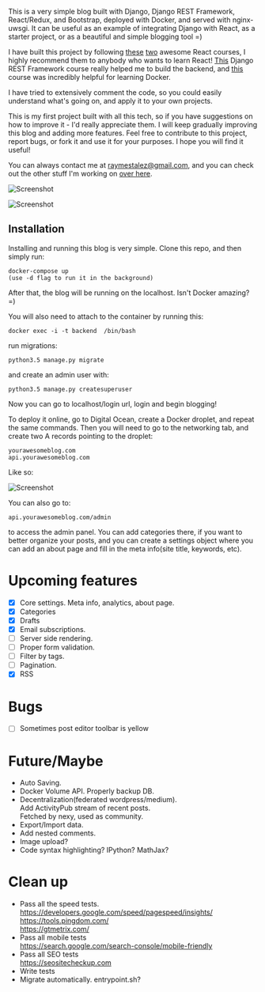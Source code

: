 This is a very simple blog built with Django, Django REST Framework, React/Redux, and Bootstrap, deployed with Docker, and served with nginx-uwsgi. It can be useful as an example of integrating Django with React, as a starter project, or as a beautiful and simple blogging tool =)

I have built this project by following [these](https://www.udemy.com/react-redux/)  [two](https://www.udemy.com/react-redux-tutorial/) awesome React courses, I highly recommend them to anybody who wants to learn React! [This](https://teamtreehouse.com/library/django-rest-framework)  Django REST Framework course really helped me to build the backend, and [this](https://www.udemy.com/docker-tutorial-for-devops-run-docker-containers/) course was incredibly helpful for learning Docker.

I have tried to extensively comment the code, so you could easily understand what's going on, and apply it to your own projects.

This is my first project built with all this tech, so if you have suggestions on how to improve it - I'd really appreciate them. I will keep gradually improving this blog and adding more features. Feel free to  contribute to this project, report bugs, or fork it and use it for your purposes. I hope you will find it useful!

You can always contact me at raymestalez@gmail.com, and you can check out the other stuff I'm working on [over here](http://rayalez.com).

<!-- 
You can check out the demo [here](). You can [login]() with username "admin" and password "1234" to try creating and editing posts(please be nice, don't post anything that might offend anybody).
 -->

![Screenshot](https://raw.githubusercontent.com/raymestalez/django-react-blog/master/assets/blog-screenshot-2.png)

![Screenshot](https://raw.githubusercontent.com/raymestalez/django-react-blog/master/assets/blog-screenshot-5.png)


## Installation

Installing and running this blog is very simple. Clone this repo, and then simply run:

	docker-compose up
	(use -d flag to run it in the background)

After that, the blog will be running on the localhost. Isn't Docker amazing? =)

You will also need to attach to the container by running this:

	docker exec -i -t backend  /bin/bash

run migrations:

	python3.5 manage.py migrate

and create an admin user with:

	python3.5 manage.py createsuperuser

Now you can go to localhost/login url, login and begin blogging!

To deploy it online, go to Digital Ocean, create a Docker droplet, and repeat the same commands. Then you will need to go to the networking tab, and create two A records pointing to the droplet:

	yourawesomeblog.com
	api.yourawesomeblog.com

Like so:

![Screenshot](https://raw.githubusercontent.com/raymestalez/django-react-blog/master/assets/dns-records.png)


You can also go to:

    api.yourawesomeblog.com/admin

to access the admin panel. You can add categories there, if you want to better organize your posts, and you can create a settings object where you can add an about page and fill in the meta info(site title, keywords, etc).

# Upcoming features
- [X] Core settings. Meta info, analytics, about page.
- [X] Categories
- [X] Drafts
- [X] Email subscriptions.
- [ ] Server side rendering.
- [ ] Proper form validation.
- [ ] Filter by tags.
- [ ] Pagination.
- [X] RSS

# Bugs
- [ ] Sometimes post editor toolbar is yellow

# Future/Maybe
- Auto Saving.
- Docker Volume API. Properly backup DB.  
- Decentralization(federated wordpress/medium).  
  Add ActivityPub stream of recent posts.  
  Fetched by nexy, used as community.
- Export/Import data.  
- Add nested comments.
- Image upload?
- Code syntax highlighting? IPython? MathJax?

# Clean up
- Pass all the speed tests.  
  https://developers.google.com/speed/pagespeed/insights/  
  https://tools.pingdom.com/  
  https://gtmetrix.com/  
- Pass all mobile tests  
  https://search.google.com/search-console/mobile-friendly
- Pass all SEO tests  
  https://seositecheckup.com
- Write tests
- Migrate automatically. entrypoint.sh?


